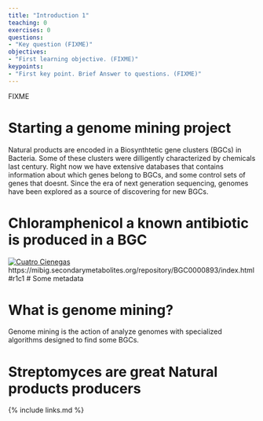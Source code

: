 ```yaml
---
title: "Introduction 1"
teaching: 0
exercises: 0
questions:
- "Key question (FIXME)"
objectives:
- "First learning objective. (FIXME)"
keypoints:
- "First key point. Brief Answer to questions. (FIXME)"
---
```

FIXME

# Starting a genome mining project
Natural products are encoded in a Biosynthtetic gene clusters (BGCs) in Bacteria. 
Some of these clusters were dilligently characterized by chemicals last century.
Right now we have extensive databases that contains information about which genes
belong to BGCs, and some control sets of genes that doesnt. Since the era of next 
generation sequencing, genomes have been explored as a source of discovering for new BGCs.


# Chloramphenicol a known antibiotic is produced in a BGC
<a href="{{ page.root }}/fig/episode1-fig1.PNG">
  <img src="{{ page.root }}/fig/episode1-fig1.PNG" alt="Cuatro Cienegas " />
</a>
https://mibig.secondarymetabolites.org/repository/BGC0000893/index.html#r1c1
# Some metadata 

# What is genome mining?
Genome mining is the action of analyze genomes with specialized algorithms 
designed to find some BGCs.
# Streptomyces are great Natural products producers


{% include links.md %}

